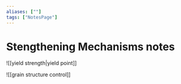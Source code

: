```yaml
---
aliases: [""]
tags: ["NotesPage"]
---
```


# Stengthening Mechanisms notes

![[yield strength|yield point]]

![[grain structure control]]

